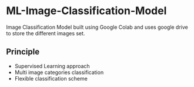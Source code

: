 # ML-Image-Classification-Model

Image Classification Model built using Google Colab and uses google drive to store the different images set.

## Principle
 - Supervised Learning approach
 - Multi image categories classification
 - Flexible classification scheme
